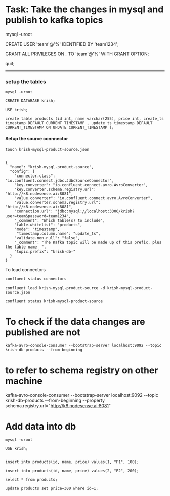 # Task: Take the changes in mysql and publish to kafka topics


mysql -uroot

CREATE USER 'team'@'%' IDENTIFIED BY 'team1234';

GRANT ALL PRIVILEGES ON *.* TO 'team'@'%' WITH GRANT OPTION;

quit;

---

### setup the tables

```
mysql -uroot

CREATE DATABASE krish;

USE krish;

create table products (id int, name varchar(255), price int, create_ts timestamp DEFAULT CURRENT_TIMESTAMP , update_ts timestamp DEFAULT CURRENT_TIMESTAMP ON UPDATE CURRENT_TIMESTAMP );

 ```
 
 #### Setup the source connnector
 
```
touch krish-mysql-product-source.json
```
 
``` 
 
{
  "name": "krish-mysql-product-source",
  "config": {
    "connector.class": "io.confluent.connect.jdbc.JdbcSourceConnector",
    "key.converter": "io.confluent.connect.avro.AvroConverter",
    "key.converter.schema.registry.url": "http://k8.nodesense.ai:8081",
    "value.converter": "io.confluent.connect.avro.AvroConverter",
    "value.converter.schema.registry.url": "http://k8.nodesense.ai:8081",
    "connection.url": "jdbc:mysql://localhost:3306/krish?user=team&password=team1234",
    "_comment": "Which table(s) to include",
    "table.whitelist": "products",
    "mode": "timestamp",
     "timestamp.column.name": "update_ts",
    "validate.non.null": "false",
    "_comment": "The Kafka topic will be made up of this prefix, plus the table name  ",
    "topic.prefix": "krish-db-"
  }
}

```

To load connectors

```
confluent status connectors

```

```
confluent load krish-mysql-product-source -d krish-mysql-product-source.json
```

```
confluent status krish-mysql-product-source 
```


# To check if the data changes are published are not

```
kafka-avro-console-consumer --bootstrap-server localhost:9092 --topic krish-db-products --from-beginning
```


# to refer to schema registry on other machine

kafka-avro-console-consumer --bootstrap-server localhost:9092 --topic krish-db-products --from-beginning     --property schema.registry.url="http://k8.nodesense.ai:8081"




# Add data into db

```
mysql -uroot

USE krish;


insert into products(id, name, price) values(1, "P1", 100);

insert into products(id, name, price) values(2, "P2", 200);

select * from products;

update products set price=300 where id=1;

```